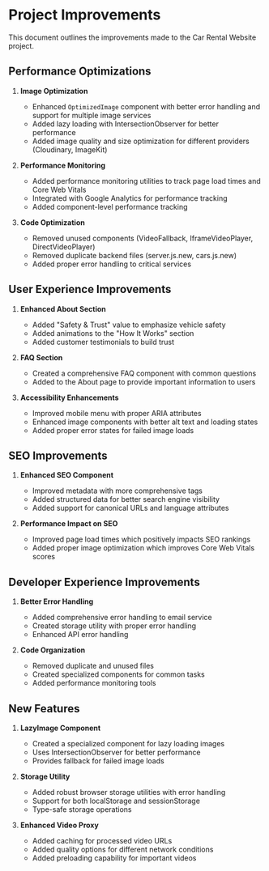 # Project Improvements

This document outlines the improvements made to the Car Rental Website project.

## Performance Optimizations

1. **Image Optimization**
   - Enhanced `OptimizedImage` component with better error handling and support for multiple image services
   - Added lazy loading with IntersectionObserver for better performance
   - Added image quality and size optimization for different providers (Cloudinary, ImageKit)

2. **Performance Monitoring**
   - Added performance monitoring utilities to track page load times and Core Web Vitals
   - Integrated with Google Analytics for performance tracking
   - Added component-level performance tracking

3. **Code Optimization**
   - Removed unused components (VideoFallback, IframeVideoPlayer, DirectVideoPlayer)
   - Removed duplicate backend files (server.js.new, cars.js.new)
   - Added proper error handling to critical services

## User Experience Improvements

1. **Enhanced About Section**
   - Added "Safety & Trust" value to emphasize vehicle safety
   - Added animations to the "How It Works" section
   - Added customer testimonials to build trust

2. **FAQ Section**
   - Created a comprehensive FAQ component with common questions
   - Added to the About page to provide important information to users

3. **Accessibility Enhancements**
   - Improved mobile menu with proper ARIA attributes
   - Enhanced image components with better alt text and loading states
   - Added proper error states for failed image loads

## SEO Improvements

1. **Enhanced SEO Component**
   - Improved metadata with more comprehensive tags
   - Added structured data for better search engine visibility
   - Added support for canonical URLs and language attributes

2. **Performance Impact on SEO**
   - Improved page load times which positively impacts SEO rankings
   - Added proper image optimization which improves Core Web Vitals scores

## Developer Experience Improvements

1. **Better Error Handling**
   - Added comprehensive error handling to email service
   - Created storage utility with proper error handling
   - Enhanced API error handling

2. **Code Organization**
   - Removed duplicate and unused files
   - Created specialized components for common tasks
   - Added performance monitoring tools

## New Features

1. **LazyImage Component**
   - Created a specialized component for lazy loading images
   - Uses IntersectionObserver for better performance
   - Provides fallback for failed image loads

2. **Storage Utility**
   - Added robust browser storage utilities with error handling
   - Support for both localStorage and sessionStorage
   - Type-safe storage operations

3. **Enhanced Video Proxy**
   - Added caching for processed video URLs
   - Added quality options for different network conditions
   - Added preloading capability for important videos